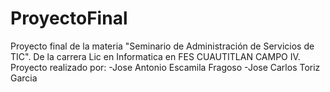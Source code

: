 # ProyectoFinal
Proyecto final de la materia "Seminario de Administración de Servicios de TIC". De la carrera Lic en Informatica en FES CUAUTITLAN CAMPO IV.
Proyecto realizado por:
-Jose Antonio Escamila Fragoso
-Jose Carlos Toriz Garcia
